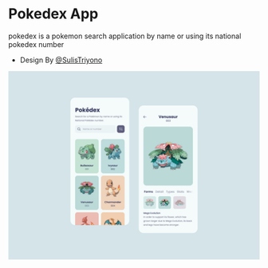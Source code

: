 # Pokedex App
pokedex is a pokemon search application by name or using its national pokedex number

- Design By [@SulisTriyono](https://dribbble.com/sulistryono)
<img src="https://github.com/rrdhoi/PokedexApp/blob/main/assets/design_pokedex.jpg">
